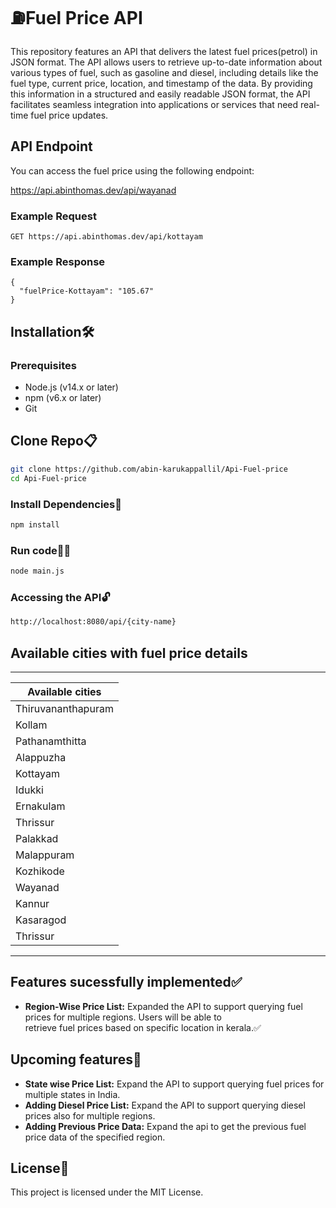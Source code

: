 # ⛽Fuel Price API

This repository features an API that delivers the latest fuel prices(petrol) in JSON format. The API allows users to retrieve up-to-date information about various types of fuel, such as gasoline and diesel, including details like the fuel type, current price, location, and timestamp of the data. By providing this information in a structured and easily readable JSON format, the API facilitates seamless integration into applications or services that need real-time fuel price updates.

## API Endpoint

You can access the fuel price using the following endpoint:

https://api.abinthomas.dev/api/wayanad

### Example Request

```http
GET https://api.abinthomas.dev/api/kottayam
```
### Example Response
```http
{
  "fuelPrice-Kottayam": "105.67"
}
```
## Installation🛠️
### Prerequisites
 * Node.js (v14.x or later)<br>
 * npm (v6.x or later)<br>
 * Git
## Clone Repo📋

```bash
git clone https://github.com/abin-karukappallil/Api-Fuel-price
cd Api-Fuel-price
```
### Install Dependencies🔧

```bash
npm install
```

### Run code🏃‍➡️

```bash
node main.js
```
### Accessing the API🔓
```bash
http://localhost:8080/api/{city-name}
```
## Available cities with fuel price details
-----------------------
| Available cities    |
|---------------------|
| Thiruvananthapuram  |
| Kollam              |
| Pathanamthitta      |
| Alappuzha           |
| Kottayam            |
| Idukki              |
| Ernakulam           |
| Thrissur            |
| Palakkad            |
| Malappuram          |
| Kozhikode           |
| Wayanad             |
| Kannur              |
| Kasaragod           |
| Thrissur            |
-----------------------

## Features sucessfully implemented✅

* **Region-Wise Price List:** Expanded the API to support querying fuel prices for multiple regions. Users will be able to      
                             retrieve fuel prices based on specific location in kerala.✅
## Upcoming features🚀

* **State wise Price List:** Expand the API to support querying fuel prices for multiple states in India.<br>
* **Adding Diesel Price List:** Expand the API to support querying diesel prices also for multiple regions.<br>
* **Adding Previous Price Data:** Expand the api to get the previous fuel price data of the specified region.


## License📝
This project is licensed under the MIT License.
